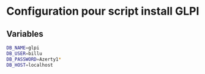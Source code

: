 # Configuration pour script install GLPI

## Variables

```bash
DB_NAME=glpi
DB_USER=billu
DB_PASSWORD=Azerty1*
DB_HOST=localhost
